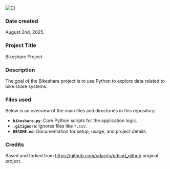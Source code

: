 [![CI](https://github.com/andigles/pdsnd_github/actions/workflows/ci.yml/badge.svg)](https://github.com/andigles/pdsnd_github/actions/workflows/ci.yml)

### Date created
August 2nd, 2025.

### Project Title
Bikeshare Project

### Description
The goal of the Bikeshare project is to use Python to explore data related to bike share systems.

### Files used
Below is an overview of the main files and directories in this repository:

- **`bikeshare.py`**: Core Python scripts for the application logic.
- **`.gitignore`**: Ignores files like `*.csv`.
- **`README.md`**: Documentation for setup, usage, and project details.

### Credits
Based and forked from https://github.com/udacity/pdsnd_github original project.

